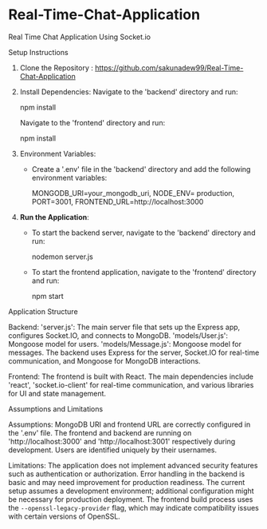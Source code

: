 # Real-Time-Chat-Application

Real Time Chat Application Using Socket.io

Setup Instructions

1. Clone the Repository : https://github.com/sakunadew99/Real-Time-Chat-Application

2. Install Dependencies:
   Navigate to the 'backend' directory and run:

   npm install

   Navigate to the 'frontend' directory and run:

   npm install

3. Environment Variables:

   - Create a '.env' file in the 'backend' directory and add the following environment variables:

     MONGODB_URI=your_mongodb_uri,
     NODE_ENV= production,
     PORT=3001,
     FRONTEND_URL=http://localhost:3000

4. **Run the Application**:

   - To start the backend server, navigate to the 'backend' directory and run:

     nodemon server.js

   - To start the frontend application, navigate to the 'frontend' directory and run:

     npm start

Application Structure

Backend:
'server.js': The main server file that sets up the Express app, configures Socket.IO, and connects to MongoDB.
'models/User.js': Mongoose model for users.
'models/Message.js': Mongoose model for messages.
The backend uses Express for the server, Socket.IO for real-time communication, and Mongoose for MongoDB interactions.

Frontend:
The frontend is built with React.
The main dependencies include 'react', 'socket.io-client' for real-time communication, and various libraries for UI and state management.

Assumptions and Limitations

Assumptions:
MongoDB URI and frontend URL are correctly configured in the '.env' file.
The frontend and backend are running on 'http://localhost:3000' and 'http://localhost:3001' respectively during development.
Users are identified uniquely by their usernames.

Limitations:
The application does not implement advanced security features such as authentication or authorization.
Error handling in the backend is basic and may need improvement for production readiness.
The current setup assumes a development environment; additional configuration might be necessary for production deployment.
The frontend build process uses the `--openssl-legacy-provider` flag, which may indicate compatibility issues with certain versions of OpenSSL.

